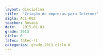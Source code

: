 ```yaml
---
layout: disciplina
title:  "Criação de empresas para Internet"
sigla: ACI-002
teacher: Rosana
date:   2015-01-01
grade: 2013
ciclo: 6
fatec: fatec-rl
categories: grade-2013 ciclo-6
---
```

